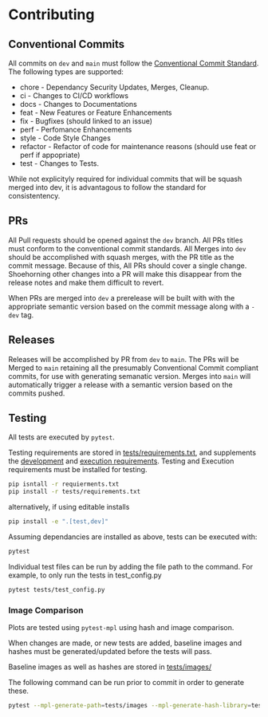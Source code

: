 # Contributing

## Conventional Commits

All commits on `dev` and `main` must follow the [Conventional Commit Standard](https://www.conventionalcommits.org/en/v1.0.0/).
The following types are supported:

* chore - Dependancy Security Updates, Merges, Cleanup.
* ci - Changes to CI/CD workflows
* docs - Changes to Documentations
* feat - New Features or Feature Enhancements
* fix - Bugfixes (should linked to an issue)
* perf - Perfomance Enhancements
* style - Code Style Changes
* refactor - Refactor of code for maintenance reasons (should use feat or perf if appopriate)
* test - Changes to Tests.  

While not explicityly required for individual commits that will be squash merged into dev,  it is advantagous to follow the standard for consistentency.

## PRs

All Pull requests should be opened against the `dev` branch.
All PRs titles must conform to the conventional commit standards.
All Merges into `dev` should be accomplished with squash merges,  with the PR title as the commit message.
Because of this, All PRs should cover a single change.
Shoehorning other changes into a PR will make this disappear from the release notes and make them difficult to revert.  

When PRs are merged into `dev` a prerelease will be built with with the appropriate semantic version based on the commit message along with a `-dev` tag.

## Releases

Releases will be accomplished by PR from `dev` to `main`.
The PRs will be Merged to `main` retaining all the presumably Conventional Commit compliant commits, for use with generating semanatic version.
Merges into `main` will automatically trigger a release with a semantic version based on the commits pushed.  

## Testing

All tests are executed by `pytest`.  

Testing requirements are stored in [tests/requirements.txt](requirements.txt), and supplements the [development](../dev-requirements.txt) and [execution requirements](../requirements.txt).  Testing and Execution requirements must be installed for testing.

```sh
pip isntall -r requierments.txt
pip install -r tests/requirements.txt
```

alternatively,  if using editable installs

```sh
pip install -e ".[test,dev]"
```

Assuming dependancies are installed as above, tests can be executed with:

```sh
pytest
```

Individual test files can be run by adding the file path to the command.  For example, to only run the tests in test_config.py

```sh
pytest tests/test_config.py
```

### Image Comparison

Plots are tested using `pytest-mpl` using hash and image comparison.  

When changes are made, or new tests are added, baseline images and hashes must be generated/updated before the tests will pass.

Baseline images as well as hashes are stored in [tests/images/](images)

The following command can be run prior to commit in order to generate these.

```sh
pytest --mpl-generate-path=tests/images --mpl-generate-hash-library=tests/images/hashes.json tests/test_visualizer.py
```